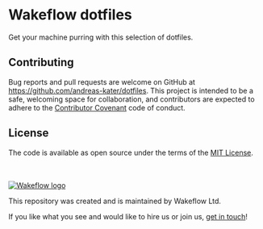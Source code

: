 # Wakeflow dotfiles

Get your machine purring with this selection of dotfiles.


## Contributing

Bug reports and pull requests are welcome on GitHub at
https://github.com/andreas-kater/dotfiles. This project is intended to be a safe,
welcoming space for collaboration, and contributors are expected to adhere to the [Contributor Covenant](contributor-covenant.org) code of conduct.


## License

The code is available as open source under the terms of the [MIT
License](http://opensource.org/licenses/MIT).

<br></br>
[![Wakeflow
logo](https://wakeflow.io/images/wakeflowlogo.png)](https://wakeflow.io)

This repository was created and is maintained by Wakeflow Ltd.

If you like what you see and would like to hire us or join us, [get in
touch](https://wakeflow.io/jobs)!
